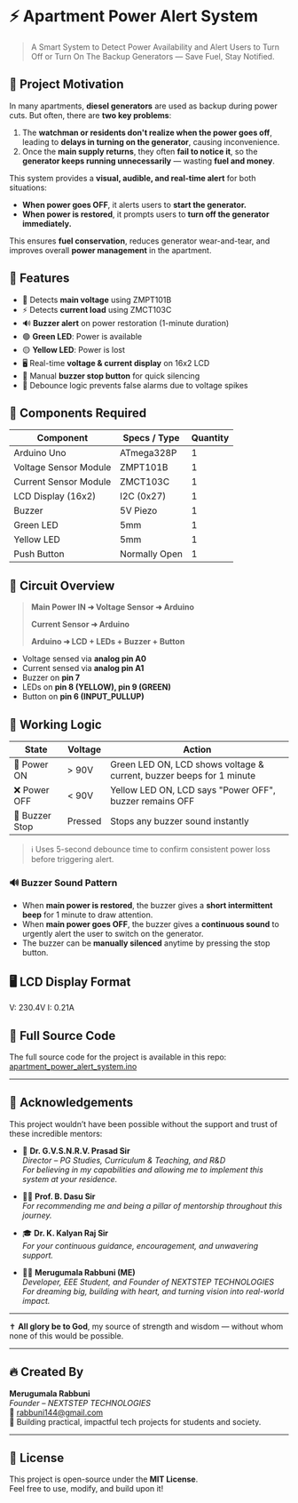 # ⚡ Apartment Power Alert System

> A Smart System to Detect Power Availability and Alert Users to Turn Off or Turn On The Backup Generators — Save Fuel, Stay Notified.



## 🧠 Project Motivation

In many apartments, **diesel generators** are used as backup during power cuts. But often, there are **two key problems**:

1. The **watchman or residents don't realize when the power goes off**, leading to **delays in turning on the generator**, causing inconvenience.
2. Once the **main supply returns**, they often **fail to notice it**, so the **generator keeps running unnecessarily** — wasting **fuel and money**.

This system provides a **visual, audible, and real-time alert** for both situations:

* **When power goes OFF**, it alerts users to **start the generator.**
* **When power is restored**, it prompts users to **turn off the generator immediately.**

This ensures **fuel conservation**, reduces generator wear-and-tear, and improves overall **power management** in the apartment.


## 🚀 Features

* 🔌 Detects **main voltage** using ZMPT101B
* ⚡ Detects **current load** using ZMCT103C
* 🔊 **Buzzer alert** on power restoration (1-minute duration)
* 🟢 **Green LED**: Power is available
* 🟡 **Yellow LED**: Power is lost
* 🖥️ Real-time **voltage & current display** on 16x2 LCD
* 🔘 Manual **buzzer stop button** for quick silencing
* 🧠 Debounce logic prevents false alarms due to voltage spikes



## 🧰 Components Required

| Component             | Specs / Type  | Quantity |
| --------------------- | ------------- | -------- |
| Arduino Uno           | ATmega328P    | 1        |
| Voltage Sensor Module | ZMPT101B      | 1        |
| Current Sensor Module | ZMCT103C      | 1        |
| LCD Display (16x2)    | I2C (0x27)    | 1        |
| Buzzer                | 5V Piezo      | 1        |
| Green LED             | 5mm           | 1        |
| Yellow LED            | 5mm           | 1        |
| Push Button           | Normally Open | 1        |



## 🔧 Circuit Overview

> **Main Power IN ➜ Voltage Sensor ➜ Arduino**
>
> **Current Sensor ➜ Arduino**
>
> **Arduino ➜ LCD + LEDs + Buzzer + Button**

* Voltage sensed via **analog pin A0**
* Current sensed via **analog pin A1**
* Buzzer on **pin 7**
* LEDs on **pin 8 (YELLOW), pin 9 (GREEN)**
* Button on **pin 6 (INPUT\_PULLUP)**


## 📐 Working Logic

| State              | Voltage | Action                                                                 |
| -------------------| ------- | -----------------------------------------------------------------------|
| 🔌 Power ON       | > 90V   | Green LED ON, LCD shows voltage & current, buzzer beeps for 1 minute    |
| ❌ Power OFF      | < 90V   | Yellow LED ON, LCD says "Power OFF", buzzer remains OFF                 |
| 🔘 Buzzer Stop    | Pressed | Stops any buzzer sound instantly                                        |

> ℹ️ Uses 5-second debounce time to confirm consistent power loss before triggering alert.

### 🔊 Buzzer Sound Pattern

* When **main power is restored**, the buzzer gives a **short intermittent beep** for 1 minute to draw attention.
* When **main power goes OFF**, the buzzer gives a **continuous sound** to urgently alert the user to switch on the generator.
* The buzzer can be **manually silenced** anytime by pressing the stop button.


## 🖥️ LCD Display Format

V: 230.4V
I:  0.21A


## 🚀 Full Source Code

The full source code for the project is available in this repo: [apartment_power_alert_system.ino](./apartment_power_alert_system.ino)

---

## 🙏 Acknowledgements

This project wouldn’t have been possible without the support and trust of these incredible mentors:

- 🧠 **Dr. G.V.S.N.R.V. Prasad Sir**  
  *Director – PG Studies, Curriculum & Teaching, and R&D*  
  *For believing in my capabilities and allowing me to implement this system at your residence.*

- 👨‍🏫 **Prof. B. Dasu Sir**  
  *For recommending me and being a pillar of mentorship throughout this journey.*

- 🎓 **Dr. K. Kalyan Raj Sir**  
  *For your continuous guidance, encouragement, and unwavering support.*

- 👨‍💻 **Merugumala Rabbuni (ME)**  
  *Developer, EEE Student, and Founder of NEXTSTEP TECHNOLOGIES*  
  *For dreaming big, building with heart, and turning vision into real-world impact.*

---

✝️ **All glory be to God**, my source of strength and wisdom — without whom none of this would be possible.

---

## 🔥 Created By

**Merugumala Rabbuni**  
*Founder – NEXTSTEP TECHNOLOGIES*  
📧 rabbuni144@gmail.com  
🚀 Building practical, impactful tech projects for students and society.

---

## 📜 License

This project is open-source under the **MIT License**.  
Feel free to use, modify, and build upon it!

